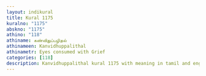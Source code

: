 ```yaml
---
layout: indikural
title: Kural 1175
kuralno: "1175"
abskno: "1175"
athino: "118"
athiname: கண்விதுப்பழிதல்
athinameen: Kanvidhuppalithal
athinametr: Eyes consumed with Grief
categories: [118]
description: Kanvidhuppalithal kural 1175 with meaning in tamil and english 
---
```


